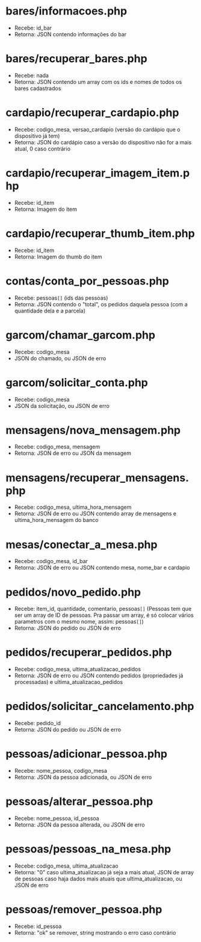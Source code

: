 # bares/informacoes.php #

  * Recebe: id\_bar
  * Retorna: JSON contendo informações do bar

# bares/recuperar\_bares.php #

  * Recebe: nada
  * Retorna: JSON contendo um array com os ids e nomes de todos os bares cadastrados

# cardapio/recuperar\_cardapio.php #

  * Recebe: codigo\_mesa, versao\_cardapio (versão do cardápio que o dispositivo já tem)
  * Retorna: JSON do cardápio caso a versão do dispositivo não for a mais atual, 0 caso contrário

# cardapio/recuperar\_imagem\_item.php #

  * Recebe: id\_item
  * Retorna: Imagem do item

# cardapio/recuperar\_thumb\_item.php #

  * Recebe: id\_item
  * Retorna: Imagem do thumb do item

# contas/conta\_por\_pessoas.php #
  * Recebe: pessoas`[]` (ids das pessoas)
  * Retorna: JSON contendo o "total", os pedidos daquela pessoa (com a quantidade dela e a parcela)

# garcom/chamar\_garcom.php #
  * Recebe: codigo\_mesa
  * JSON do chamado, ou JSON de erro

# garcom/solicitar\_conta.php #
  * Recebe: codigo\_mesa
  * JSON da solicitação, ou JSON de erro

# mensagens/nova\_mensagem.php #

  * Recebe: codigo\_mesa, mensagem
  * Retorna: JSON de erro ou JSON da mensagem

# mensagens/recuperar\_mensagens.php #

  * Recebe: codigo\_mesa, ultima\_hora\_mensagem
  * Retorna: JSON de erro ou JSON contendo array de mensagens e ultima\_hora\_mensagem do banco

# mesas/conectar\_a\_mesa.php #

  * Recebe: codigo\_mesa, id\_bar
  * Retorna: JSON de erro ou JSON contendo mesa, nome\_bar e cardapio

# pedidos/novo\_pedido.php #

  * Recebe: item\_id, quantidade, comentario, pessoas`[]` (Pessoas tem que ser um array de ID de pessoas. Pra passar um array, é só colocar vários parametros com o mesmo nome, assim: pessoas`[]`)
  * Retorna: JSON do pedido ou JSON de erro

# pedidos/recuperar\_pedidos.php #

  * Recebe: codigo\_mesa, ultima\_atualizacao\_pedidos
  * Retorna: JSON de erro ou JSON contendo pedidos (propriedades já processadas) e ultima\_atualizacao\_pedidos

# pedidos/solicitar\_cancelamento.php #

  * Recebe: pedido\_id
  * Retorna: JSON do pedido ou JSON de erro

# pessoas/adicionar\_pessoa.php #
  * Recebe: nome\_pessoa, codigo\_mesa
  * Retorna: JSON da pessoa adicionada, ou JSON de erro

# pessoas/alterar\_pessoa.php #
  * Recebe: nome\_pessoa, id\_pessoa
  * Retorna: JSON da pessoa alterada, ou JSON de erro

# pessoas/pessoas\_na\_mesa.php #
  * Recebe: codigo\_mesa, ultima\_atualizacao
  * Retorna: "0" caso ultima\_atualizacao já seja a mais atual, JSON de array de pessoas caso haja dados mais atuais que ultima\_atualizacao, ou JSON de erro

# pessoas/remover\_pessoa.php #
  * Recebe: id\_pessoa
  * Retorna: "ok" se remover, string mostrando o erro caso contrário
